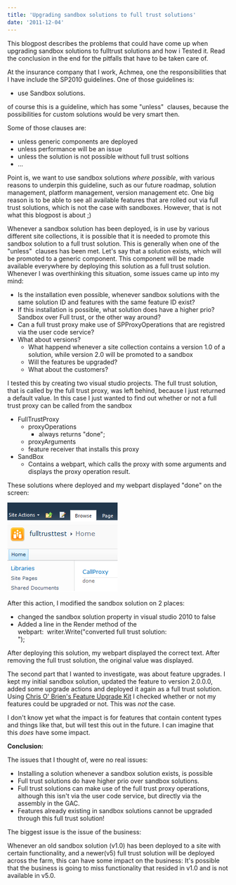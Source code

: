 ```yaml
---
title: 'Upgrading sandbox solutions to full trust solutions'
date: '2011-12-04'
---
```


This blogpost describes the problems that could have come up when upgrading sandbox solutions to fulltrust solutions and how i Tested it. Read the conclusion in the end for the pitfalls that have to be taken care of.

At the insurance company that I work, Achmea, one the responsibilities that I have include the SP2010 guidelines. One of those guidelines is:

- use Sandbox solutions.

of course this is a guideline, which has some "unless"  clauses, because the possibilities for custom solutions would be very smart then.

Some of those clauses are:

- unless generic components are deployed
- unless performance will be an issue
- unless the solution is not possible without full trust soltions
- ...

Point is, we want to use sandbox solutions *where possible*, with various reasons to underpin this guideline, such as our future roadmap, solution management, platform management, version management etc. One big reason is to be able to see all available features that are rolled out via full trust solutions, which is not the case with sandboxes. However, that is not what this blogpost is about ;)

Whenever a sandbox solution has been deployed, is in use by various different site collections, it is possible that it is needed to promote this sandbox solution to a full trust solution. This is generally when one of the "unless"  clauses has been met. Let's say that a solution exists, which will be promoted to a generic component. This component will be made available everywhere by deploying this solution as a full trust solution. Whenever I was overthinking this situation, some issues came up into my mind:

- Is the installation even possible, whenever sandbox solutions with the same solution ID and features with the same feature ID exist?
- If this installation is possible, what solution does have a higher prio? Sandbox over Full trust, or the other way around?
- Can a full trust proxy make use of SPProxyOperations that are registred via the user code service?
- What about versions?
  - What happend whenever a site collection contains a version 1.0 of a solution, while version 2.0 will be promoted to a sandbox
  - Will the features be upgraded?
  - What about the customers?

I tested this by creating two visual studio projects. The full trust solution, that is called by the full trust proxy, was left behind, because I just returned a default value. In this case I just wanted to find out whether or not a full trust proxy can be called from the sandbox

- FullTrustProxy
  - proxyOperations
    - always returns "done";
  - proxyArguments
  - feature receiver that installs this proxy
- SandBox
  - Contains a webpart, which calls the proxy with some arguments and displays the proxy operation result.

These solutions where deployed and my webpart displayed "done" on the screen:

![](images/img_52a4a15b5fb73.png)

After this action, I modified the sandbox solution on 2 places:

- changed the sandbox solution property in visual studio 2010 to false
- Added a line in the Render method of the webpart:  writer.Write("converted full trust solution: <br />");

After deploying this solution, my webpart displayed the correct text. After removing the full trust solution, the original value was displayed.

The second part that I wanted to investigate, was about feature upgrades. I kept my initial sandbox solution, updated the feature to version 2.0.0.0, added some upgrade actions and deployed it again as a full trust solution. Using [Chris O' Brien's Feature Upgrade Kit](http://spfeatureupgrade.codeplex.com/) I checked whether or not my features could be upgraded or not. This was *not* the case.

I don't know yet what the impact is for features that contain content types and things like that, but will test this out in the future. I can imagine that this *does* have some impact.

**Conclusion:**

The issues that I thought of, were no real issues:

- Installing a solution whenever a sandbox solution exists, is possible
- Full trust solutions do have higher prio over sandbox solutions.
- Full trust solutions can make use of the full trust proxy operations, although this isn't via the user code service, but directly via the assembly in the GAC.
- Features already existing in sandbox solutions cannot be upgraded through this full trust solution!

The biggest issue is the issue of the business:

Whenever an old sandbox solution (v1.0) has been deployed to a site with certain functionality, and a newer(v5) full trust solution will be deployed across the farm, this can have some impact on the business: It's possible that the business is going to miss functionality that resided in v1.0 and is not available in v5.0.

